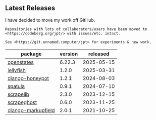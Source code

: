 ## Latest Releases
I have decided to move my work off GitHub. 

    Repositories with lots of collaborators/users have been moved to <https://codeberg.org/jpt/> with issues/etc. intact.
    
    See <https://git.unnamed.computer/jpt> for experiments & new work.

| package | version | released |
|--------------|-----------|-------------|
| [openstates](https://github.com/openstates/) | 6.22.3 | 2025-05-15 |
| [jellyfish](https://codeberg.org/jpt/jellyfish) | 1.2.0 | 2025-03-31 |
| [django-honeypot](https://codeberg.org/jpt/django-honeypot) | 1.2.1 | 2024-08-03 |
| [spatula](https://codeberg.org/jpt/spatula) | 0.9.1 | 2024-07-10 |
| [scrapelib](https://codeberg.org/jpt/scrapelib) | 2.3.0 | 2023-12-15 |
| [scrapeghost](https://codeberg.org/jpt/scrapeghost) | 0.6.0 | 2023-11-25 |
| [django-markupfield](https://codeberg.org/jpt/django-markupfield) | 2.0.1 | 2021-10-25 |

